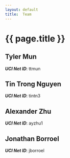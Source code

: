 ```yaml
---
layout: default
title:  Team
---
```


# {{ page.title }}


## Tyler Mun
***UCI Net ID***: ttmun

## Tin Trong Nguyen
***UCI Net ID***: tintn3

## Alexander Zhu
***UCI Net ID***: ayzhu1

## Jonathan Borroel
***UCI Net ID***: jborroel

